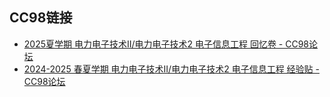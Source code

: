 ## CC98链接

* [2025夏学期 电力电子技术II/电力电子技术2 电子信息工程 回忆卷 - CC98论坛](https://www.cc98.org/topic/6219517)
* [2024-2025 春夏学期 电力电子技术II/电力电子技术2 电子信息工程 经验贴 - CC98论坛](https://www.cc98.org/topic/6232909)